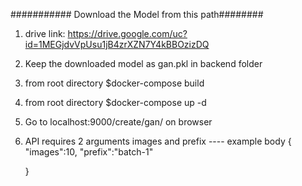 ########### Download the Model from this path########
1. drive link: https://drive.google.com/uc?id=1MEGjdvVpUsu1jB4zrXZN7Y4kBBOzizDQ
2. Keep the downloaded model as gan.pkl in backend folder
3. from root directory $docker-compose build
4. from root directory $docker-compose up -d
5. Go to localhost:9000/create/gan/ on browser
6. API requires 2 arguments images and prefix
----  example body
	 {
	   "images":10,
           "prefix":"batch-1"
	
	}
